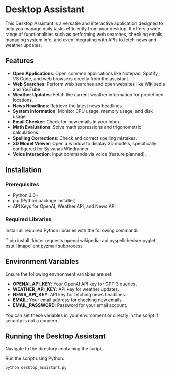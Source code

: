# Desktop Assistant

This Desktop Assistant is a versatile and interactive application designed to help you manage daily tasks efficiently from your desktop. It offers a wide range of functionalities such as performing web searches, checking emails, managing system info, and even integrating with APIs to fetch news and weather updates.

## Features

- **Open Applications**: Open common applications like Notepad, Spotify, VS Code, and web browsers directly from the assistant.
- **Web Searches**: Perform web searches and open websites like Wikipedia and YouTube.
- **Weather Updates**: Fetch the current weather information for predefined locations.
- **News Headlines**: Retrieve the latest news headlines.
- **System Information**: Monitor CPU usage, memory usage, and disk usage.
- **Email Checker**: Check for new emails in your inbox.
- **Math Evaluations**: Solve math expressions and trigonometric calculations.
- **Spelling Corrections**: Check and correct spelling mistakes.
- **3D Model Viewer**: Open a window to display 3D models, specifically configured for Sylvanas Windrunner.
- **Voice Interaction**: Input commands via voice (feature planned).

## Installation

### Prerequisites

- Python 3.6+
- pip (Python package installer)
- API Keys for OpenAI, Weather API, and News API

### Required Libraries

Install all required Python libraries with the following command:

``
pip install tkinter requests openai wikipedia-api pyspellchecker pyglet psutil imapclient pyzmail subprocess
## Environment Variables

Ensure the following environment variables are set:

- **OPENAI_API_KEY**: Your OpenAI API key for GPT-3 queries.
- **WEATHER_API_KEY**: API key for weather updates.
- **NEWS_API_KEY**: API key for fetching news headlines.
- **EMAIL**: Your email address for checking new emails.
- **EMAIL_PASSWORD**: Password for your email account.

You can set these variables in your environment or directly in the script if security is not a concern.

## Running the Desktop Assistant

Navigate to the directory containing the script.

Run the script using Python:

```sh
python desktop_assistant.py


